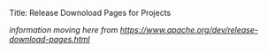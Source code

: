 Title: Release Downoload Pages for Projects

_information moving here from https://www.apache.org/dev/release-download-pages.html_
